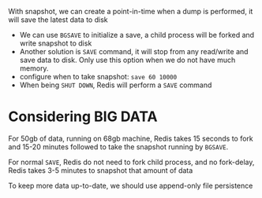 With snapshot, we can create a point-in-time when a dump is performed, it will save the latest data to disk
- We can use ```BGSAVE``` to initialize a save, a child process will be forked and write snapshot to disk
- Another solution is ```SAVE``` command, it will stop from any read/write and save data to disk. Only use this option when we do not have much memory.
- configure when to take snapshot: ```save 60 10000```
- When being ```SHUT DOWN```, Redis will perform a ```SAVE``` command

# Considering BIG DATA
For 50gb of data, running on 68gb machine, Redis takes 15 seconds to fork and 15-20 minutes followed to take the snapshot running by ```BGSAVE```.

For normal ```SAVE```, Redis do not need to fork child process, and no fork-delay, Redis takes 3-5 minutes to snapshot that amount of data

To keep more data up-to-date, we should use append-only file persistence